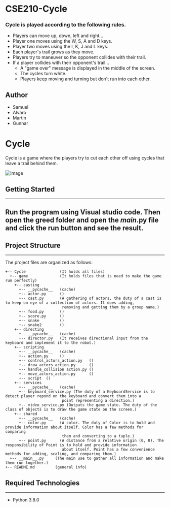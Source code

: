 # CSE210-Cycle

### Cycle is played according to the following rules.

- Players can move up, down, left and right...
- Player one moves using the W, S, A and D keys.
- Player two moves using the I, K, J and L keys.
- Each player's trail grows as they move.
- Players try to maneuver so the opponent collides with their trail.
- If a player collides with their opponent's trail...
    - A "game over" message is displayed in the middle of the screen.
    - The cycles turn white.
    - Players keep moving and turning but don't run into each other.

## Author
- Samuel
- Alvaro
- Martin
- Gunnar

# Cycle
Cycle is a game where the players try to cut each other off using cycles that leave a trail behind them.

![image](https://www.google.com/search?q=gems+and+rocks&rlz=1C1ASUM_enWS923WS923&sxsrf=APq-WBuIDApYFDTw1fW6CikIqDGf8QWPiQ:1645847334532&source=lnms&tbm=isch&sa=X&ved=2ahUKEwjJruqNu5z2AhUOUGwGHeO5DusQ_AUoAXoECAEQAw&biw=1366&bih=568&dpr=1#imgrc=nylOM1XzPXS4nM)

## Getting Started

---

## Run the program using Visual studio code. Then open the greed folder and open the _main_.py file and click the run button and see the result.


## Project Structure

---

The project files are organized as follows:

```
+-- Cycle               (It holds all files)
  +-- game              (It holds files that is need to make the game run perfectly)
    +-- casting
      +-- __pycache__   (cache)
      +-- actor.py      ()
      +-- cast.py       (A gathering of actors, the duty of a cast is to keep on eye of a collection of actors. It does adding, 
                         removing and getting them by a group name.)
      +-- food.py       ()
      +-- score.py      ()
      +-- snake         ()
      +-- snake2        ()
    +-- directing
      +-- __pycache__   (cache)
      +-- director.py   (It receives directional input from the keyboard and implement it to the robot.)
    +-- scripting
      +-- __pycache__   (cache)
      +-- action.py     ()
      +-- control_actors_action.py   ()
      +-- draw_actors_action.py      ()
      +-- handle_collision action.py ()
      +-- move_actors_action.py      ()
      +-- script  ()
    +-- services
      +-- __pycache__   (cache)
      +-- keyboard_service.py (The duty of a KeyboardService is to detect player repond on the keyboard and convert them into a 
                         point representing a direction.)
      +-- video_service.py (Outputs the game state. The duty of the class of objects is to draw the game state on the screen.)
    +-- shared
      +-- __pycache__   (cache)
      +-- color.py      (A color. The duty of Color is to hold and provide information about itself. Color has a few methods for comparing 
                         them and converting to a tuple.)
      +-- point.py      (A distance from a relative origin (0, 0). The responsibility of Point is to hold and provide information 
                         about itself. Point has a few convenience methods for adding, scaling, and comparing them.)
  +-- __main__.py     (The main use to gather all information and make them run together.)
+-- README.md         (general info)
```

## Required Technologies

---

- Python 3.8.0
